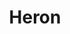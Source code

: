 ---
git: https://github.com/twitter/heron
logohandle: apache_heron
sort: heron
tags:
- apache
title: Heron
twitter: https://x.com/heronstreaming
website: https://apache.github.io/incubator-heron/
---